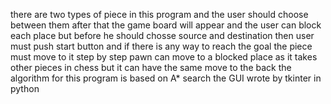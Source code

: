 there are two types of piece in this program and the user should choose between them
after that the game board will appear and the user can block each place but before he should chosse source and destination 
then user must push start button and if there is any way to reach the goal the piece must move to it step by step 
pawn can move to a blocked place as it takes other pieces in chess but it can have the same move to the back 
the algorithm for this program is based on A* search 
the GUI wrote by tkinter in python  

